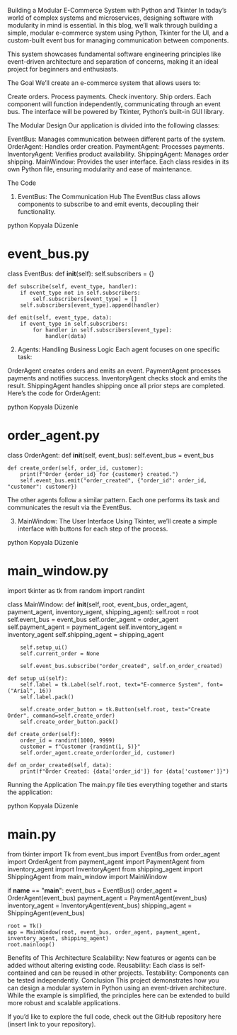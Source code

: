 Building a Modular E-Commerce System with Python and Tkinter
In today’s world of complex systems and microservices, designing software with modularity in mind is essential. In this blog, we’ll walk through building a simple, modular e-commerce system using Python, Tkinter for the UI, and a custom-built event bus for managing communication between components.

This system showcases fundamental software engineering principles like event-driven architecture and separation of concerns, making it an ideal project for beginners and enthusiasts.

The Goal
We’ll create an e-commerce system that allows users to:

Create orders.
Process payments.
Check inventory.
Ship orders.
Each component will function independently, communicating through an event bus. The interface will be powered by Tkinter, Python’s built-in GUI library.

The Modular Design
Our application is divided into the following classes:

EventBus: Manages communication between different parts of the system.
OrderAgent: Handles order creation.
PaymentAgent: Processes payments.
InventoryAgent: Verifies product availability.
ShippingAgent: Manages order shipping.
MainWindow: Provides the user interface.
Each class resides in its own Python file, ensuring modularity and ease of maintenance.

The Code
1. EventBus: The Communication Hub
The EventBus class allows components to subscribe to and emit events, decoupling their functionality.

python
Kopyala
Düzenle
# event_bus.py
class EventBus:
    def __init__(self):
        self.subscribers = {}

    def subscribe(self, event_type, handler):
        if event_type not in self.subscribers:
            self.subscribers[event_type] = []
        self.subscribers[event_type].append(handler)

    def emit(self, event_type, data):
        if event_type in self.subscribers:
            for handler in self.subscribers[event_type]:
                handler(data)
2. Agents: Handling Business Logic
Each agent focuses on one specific task:

OrderAgent creates orders and emits an event.
PaymentAgent processes payments and notifies success.
InventoryAgent checks stock and emits the result.
ShippingAgent handles shipping once all prior steps are completed.
Here’s the code for OrderAgent:

python
Kopyala
Düzenle
# order_agent.py
class OrderAgent:
    def __init__(self, event_bus):
        self.event_bus = event_bus

    def create_order(self, order_id, customer):
        print(f"Order {order_id} for {customer} created.")
        self.event_bus.emit("order_created", {"order_id": order_id, "customer": customer})
The other agents follow a similar pattern. Each one performs its task and communicates the result via the EventBus.

3. MainWindow: The User Interface
Using Tkinter, we’ll create a simple interface with buttons for each step of the process.

python
Kopyala
Düzenle
# main_window.py
import tkinter as tk
from random import randint

class MainWindow:
    def __init__(self, root, event_bus, order_agent, payment_agent, inventory_agent, shipping_agent):
        self.root = root
        self.event_bus = event_bus
        self.order_agent = order_agent
        self.payment_agent = payment_agent
        self.inventory_agent = inventory_agent
        self.shipping_agent = shipping_agent

        self.setup_ui()
        self.current_order = None

        self.event_bus.subscribe("order_created", self.on_order_created)

    def setup_ui(self):
        self.label = tk.Label(self.root, text="E-commerce System", font=("Arial", 16))
        self.label.pack()

        self.create_order_button = tk.Button(self.root, text="Create Order", command=self.create_order)
        self.create_order_button.pack()

    def create_order(self):
        order_id = randint(1000, 9999)
        customer = f"Customer {randint(1, 5)}"
        self.order_agent.create_order(order_id, customer)

    def on_order_created(self, data):
        print(f"Order Created: {data['order_id']} for {data['customer']}")
Running the Application
The main.py file ties everything together and starts the application:

python
Kopyala
Düzenle
# main.py
from tkinter import Tk
from event_bus import EventBus
from order_agent import OrderAgent
from payment_agent import PaymentAgent
from inventory_agent import InventoryAgent
from shipping_agent import ShippingAgent
from main_window import MainWindow

if __name__ == "__main__":
    event_bus = EventBus()
    order_agent = OrderAgent(event_bus)
    payment_agent = PaymentAgent(event_bus)
    inventory_agent = InventoryAgent(event_bus)
    shipping_agent = ShippingAgent(event_bus)

    root = Tk()
    app = MainWindow(root, event_bus, order_agent, payment_agent, inventory_agent, shipping_agent)
    root.mainloop()
Benefits of This Architecture
Scalability: New features or agents can be added without altering existing code.
Reusability: Each class is self-contained and can be reused in other projects.
Testability: Components can be tested independently.
Conclusion
This project demonstrates how you can design a modular system in Python using an event-driven architecture. While the example is simplified, the principles here can be extended to build more robust and scalable applications.

If you’d like to explore the full code, check out the GitHub repository here (insert link to your repository).
